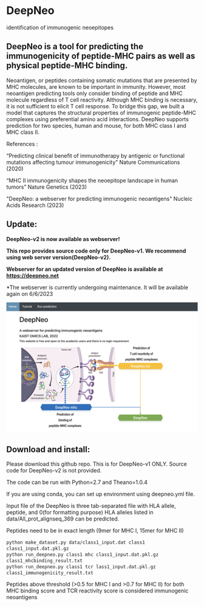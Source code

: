 # DeepNeo
identification of immunogenic neoepitopes
## DeepNeo is a tool for predicting the immunogenicity of peptide-MHC pairs as well as physical peptide-MHC binding.

Neoantigen, or peptides containing somatic mutations that are presented by MHC molecules, are known to be important in immunity. However, most neoantigen predicting tools only consider binding of peptide and MHC molecule regardless of T cell reactivity. Although MHC binding is necessary, it is not sufficient to elicit T cell response. To bridge this gap, we built a model that captures the structural properties of immunogenic peptide-MHC complexes using preferential amino acid interactions. DeepNeo supports prediction for two species, human and mouse, for both MHC class I and MHC class II.


References : 

“Predicting clinical benefit of immunotherapy by antigenic or functional mutations affecting tumour immunogenicity” Nature Communications (2020)

“MHC II immunogenicity shapes the neoepitope landscape in human tumors” Nature Genetics (2023)

"DeepNeo: a webserver for predicting immunogenic neoantigens" Nucleic Acids Research (2023)


## Update:  
**DeepNeo-v2 is now available as webserver!**


**This repo provides source code only for DeepNeo-v1. We recommend using web server version(DeepNeo-v2).**


**Webserver for an updated version of DeepNeo is available at https://deepneo.net**


*The webserver is currently undergoing maintenance. It will be available again on 6/6/2023

![alt text](deepneo-web.png)


## Download and install:

Please download this github repo. This is for DeepNeo-v1 ONLY. Source code for DeepNeo-v2 is not provided.


The code can be run with Python=2.7 and Theano=1.0.4


If you are using conda, you can set up environment using deepneo.yml file.

Input file of the DeepNeo is three tab-separated file with HLA allele, peptide, and 0(for formatting purpose)
HLA alleles listed in data/All_prot_alignseq_369 can be predicted.


Peptides need to be in exact length (9mer for MHC I, 15mer for MHC II)

```
python make_dataset.py data/class1_input.dat class1 class1_input.dat.pkl.gz
python run_deepneo.py class1 mhc class1_input.dat.pkl.gz class1_mhcbinding_result.txt
python run_deepneo.py class1 tcr lass1_input.dat.pkl.gz class1_immunogenicity_result.txt
```

Peptides above threshold (>0.5 for MHC I and >0.7 for MHC II) for both MHC binding score and TCR reactivity score is considered immunogenic neoantigens
